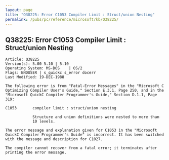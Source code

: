 ```yaml
---
layout: page
title: "Q38225: Error C1053 Compiler Limit : Struct/union Nesting"
permalink: /pubs/pc/reference/microsoft/kb/Q38225/
---
```


## Q38225: Error C1053 Compiler Limit : Struct/union Nesting

	Article: Q38225
	Version(s): 5.00 5.10 | 5.10
	Operating System: MS-DOS    | OS/2
	Flags: ENDUSER | s_quickc s_error docerr
	Last Modified: 19-DEC-1988
	
	The following error is from "Fatal-Error Messages" in the "Microsoft C
	Optimizing Compiler User's Guide," Section E.3.1, Page 250, and in the
	"Microsoft QuickC Compiler Programmer's Guide," Section D.1.1, Page
	319:
	
	C1053       compiler limit : struct/union nesting
	
	            Structure and union definitions were nested to more than
	            10 levels.
	
	The error message and explanation given for C1053 in the "Microsoft
	QuickC Compiler Programmer's Guide" is incorrect. It has been switched
	with the message and description for C1027.
	
	The compiler cannot recover from a fatal error; it terminates after
	printing the error message.
